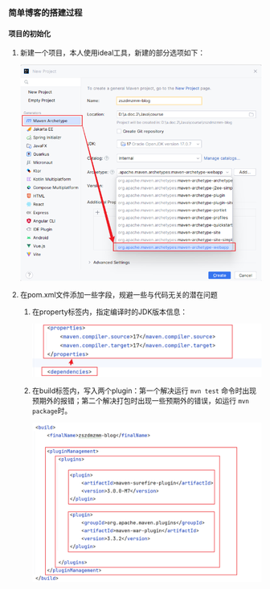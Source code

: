 ### 简单博客的搭建过程
#### 项目的初始化
1. 新建一个项目，本人使用ideal工具，新建的部分选项如下： 

    ![img.png](src%2Fmain%2Fwebapp%2Fimage%2Fmd%2Fimg.png)
2. 在pom.xml文件添加一些字段，规避一些与代码无关的潜在问题
   1. 在property标签内，指定编译时的JDK版本信息：
   
      ![img_1.png](src%2Fmain%2Fwebapp%2Fimage%2Fmd%2Fimg_1.png)
   2. 在build标签内，写入两个plugin：第一个解决运行 `mvn test` 命令时出现预期外的报错；第二个解决打包时出现一些预期外的错误，如运行 `mvn package`时。
   
      ![img_2.png](src%2Fmain%2Fwebapp%2Fimage%2Fmd%2Fimg_2.png)